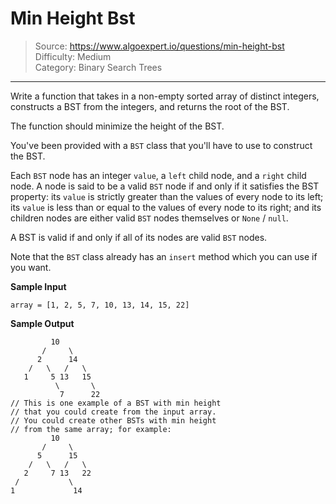 # Min Height Bst
> Source: https://www.algoexpert.io/questions/min-height-bst  
> Difficulty: Medium  
> Category: Binary Search Trees
---

Write a function that takes in a non-empty sorted array of distinct integers, 
constructs a BST from the integers, and returns the root of the BST.

The function should minimize the height of the BST.

You've been provided with a `BST` class that you'll have to use to construct the
BST.

Each `BST` node has an integer `value`, a `left` child node, and a `right` child
node. A node is said to be a valid `BST` node if and only if it satisfies the
BST property: its `value` is strictly greater than the values of every node to
its left; its `value` is less than or equal to the values of every node to its
right; and its children nodes are either valid `BST` nodes themselves or `None` /
`null`.

A BST is valid if and only if all of its nodes are valid `BST` nodes.

Note that the `BST` class already has an `insert` method which you can use if
you want.

**Sample Input**
```
array = [1, 2, 5, 7, 10, 13, 14, 15, 22]
```

**Sample Output**
```
         10
       /     \
      2      14
    /   \   /   \
   1     5 13   15
          \       \
           7      22
// This is one example of a BST with min height
// that you could create from the input array.
// You could create other BSTs with min height
// from the same array; for example:
         10
       /     \
      5      15
    /   \   /   \
   2     7 13   22
 /           \
1             14
```
